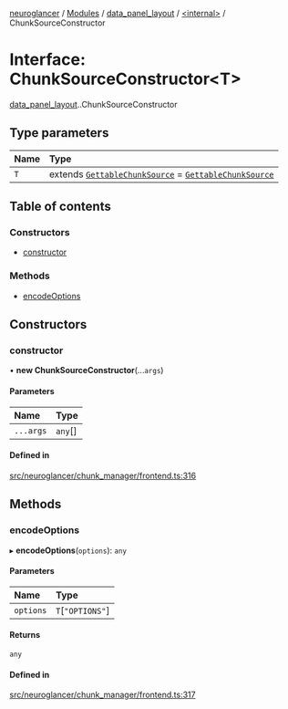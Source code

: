 [neuroglancer](../README.md) / [Modules](../modules.md) / [data\_panel\_layout](../modules/data_panel_layout.md) / [<internal\>](../modules/data_panel_layout._internal_.md) / ChunkSourceConstructor

# Interface: ChunkSourceConstructor<T\>

[data_panel_layout](../modules/data_panel_layout.md).[<internal>](../modules/data_panel_layout._internal_.md).ChunkSourceConstructor

## Type parameters

| Name | Type |
| :------ | :------ |
| `T` | extends [`GettableChunkSource`](../modules/data_panel_layout._internal_.md#gettablechunksource) = [`GettableChunkSource`](../modules/data_panel_layout._internal_.md#gettablechunksource) |

## Table of contents

### Constructors

- [constructor](data_panel_layout._internal_.ChunkSourceConstructor.md#constructor)

### Methods

- [encodeOptions](data_panel_layout._internal_.ChunkSourceConstructor.md#encodeoptions)

## Constructors

### constructor

• **new ChunkSourceConstructor**(...`args`)

#### Parameters

| Name | Type |
| :------ | :------ |
| `...args` | `any`[] |

#### Defined in

[src/neuroglancer/chunk_manager/frontend.ts:316](https://github.com/ActiveBrainAtlas2/neuroglancer/blob/540617bc/src/neuroglancer/chunk_manager/frontend.ts#L316)

## Methods

### encodeOptions

▸ **encodeOptions**(`options`): `any`

#### Parameters

| Name | Type |
| :------ | :------ |
| `options` | `T`[``"OPTIONS"``] |

#### Returns

`any`

#### Defined in

[src/neuroglancer/chunk_manager/frontend.ts:317](https://github.com/ActiveBrainAtlas2/neuroglancer/blob/540617bc/src/neuroglancer/chunk_manager/frontend.ts#L317)
